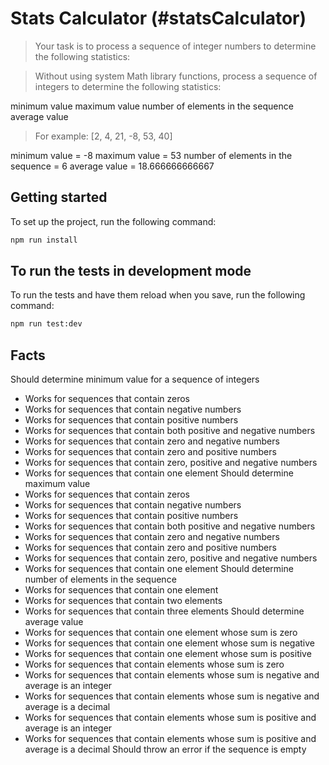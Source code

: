 # Stats Calculator (#statsCalculator)

> Your task is to process a sequence of integer numbers to determine the following statistics:

> Without using system Math library functions, process a sequence of integers to determine the following statistics:

minimum value
maximum value
number of elements in the sequence
average value

> For example: [2, 4, 21, -8, 53, 40]

minimum value = -8
maximum value = 53
number of elements in the sequence = 6
average value = 18.666666666667

## Getting started

To set up the project, run the following command:

```bash
npm run install
```

## To run the tests in development mode

To run the tests and have them reload when you save, run the following command:

```bash
npm run test:dev
```

## Facts
Should determine minimum value for a sequence of integers
  - Works for sequences that contain zeros
  - Works for sequences that contain negative numbers
  - Works for sequences that contain positive numbers
  - Works for sequences that contain both positive and negative numbers
  - Works for sequences that contain zero and negative numbers
  - Works for sequences that contain zero and positive numbers
  - Works for sequences that contain zero, positive and negative numbers
  - Works for sequences that contain one element
Should determine maximum value
  - Works for sequences that contain zeros
  - Works for sequences that contain negative numbers
  - Works for sequences that contain positive numbers
  - Works for sequences that contain both positive and negative numbers
  - Works for sequences that contain zero and negative numbers
  - Works for sequences that contain zero and positive numbers
  - Works for sequences that contain zero, positive and negative numbers
  - Works for sequences that contain one element
Should determine number of elements in the sequence
  - Works for sequences that contain one element
  - Works for sequences that contain two elements
  - Works for sequences that contain three elements
Should determine average value
  - Works for sequences that contain one element whose sum is zero
  - Works for sequences that contain one element whose sum is negative
  - Works for sequences that contain one element whose sum is positive
  - Works for sequences that contain elements whose sum is zero
  - Works for sequences that contain elements whose sum is negative and average is an integer
  - Works for sequences that contain elements whose sum is negative and average is a decimal
  - Works for sequences that contain elements whose sum is positive and average is an integer
  - Works for sequences that contain elements whose sum is positive and average is a decimal
Should throw an error if the sequence is empty